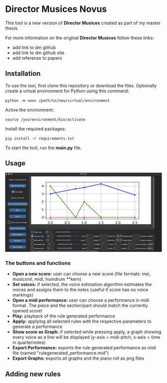 # Director Musices Novus
This tool is a new version of **Director Musices** created as part of my master thesis. 

For more information on the original **Director Musices** follow these links:
- add link to dm github
- add link to dm github site
- add referenze to papers

## Installation

To use the tool, first clone this repository or download the files. Optionally create a virtual environment for Python using this command:
```
python -m venv /path/to/new/virtual/environment
```

Active the environment:
```
source /yourenvironment/bin/activate
```

Install the required packages:
```
pip install -r requirements.txt
```

To start the tool, run the **main.py** file.

## Usage

![GUI](dmn-gui.png)

### The buttons and functions
- **Open a new score:** user can choose a new score (file formats: mei, musicxml, midi, humdrum **kern)
- **Set voices:** if selected, the voice estimation algorithm estimates the voices and assigns them to the notes (useful if score has no voice markings)
- **Open a midi performance:** user can choose a performance in midi format. The piece and the section/part should match the currently opened score!
- **Play:** playback of the rule generated performance
- **Apply:** applying all selected rules with the respective parameters to generate a performance
- **Show score as Graph:** if selected while pressing apply, a graph showing every voice as a line will be displayed (y-axis = midi-pitch, x-axis = time in quarternotes)
- **Export Performance:** exports the rule generated performance as midi file (named "rulegenerated_performance.mid")
- **Export Graphs:** exports all graphs and the piano roll as png files


## Adding new rules